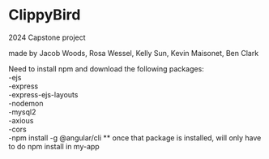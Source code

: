 # ClippyBird
2024 Capstone project

made by Jacob Woods, Rosa Wessel, Kelly Sun, Kevin Maisonet, Ben Clark


Need to install npm and download the following packages:\
-ejs\
-express\
-express-ejs-layouts\
-nodemon\
-mysql2\
-axious\
-cors\
-npm install -g @angular/cli ** once that package is installed, will only have to do npm install in my-app 
